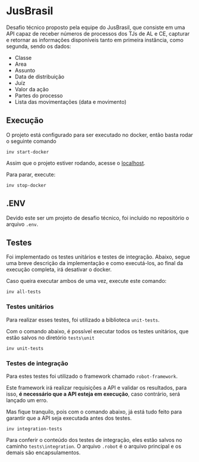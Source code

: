 # JusBrasil
Desafio técnico proposto pela equipe do JusBrasil, que consiste em uma API capaz de receber números de processos dos TJs de AL e CE, capturar e retornar as informações disponíveis tanto em primeira instância, como segunda, sendo os dados:
- Classe 
- Area 
- Assunto 
- Data de distribuição 
- Juíz 
- Valor da ação 
- Partes do processo 
- Lista das movimentações (data e movimento)

## Execução
O projeto está configurado para ser executado no docker, então basta rodar o seguinte comando
```shell
inv start-docker
```
Assim que o projeto estiver rodando, acesse o [localhost](http://127.0.0.1:8000).

Para parar, execute:
```shell
inv stop-docker
```

## .ENV
Devido este ser um projeto de desafio técnico, foi incluído no repositório o arquivo `.env`.

## Testes
Foi implementado os testes unitários e testes de integração.
Abaixo, segue uma breve descrição da implementação e como executá-los, ao final da execução completa, irá desativar o docker.

Caso queira executar ambos de uma vez, execute este comando:
```shell
inv all-tests
```
### Testes unitários
Para realizar esses testes, foi utilizado a biblioteca `unit-tests`.

Com o comando abaixo, é possível executar todos os testes unitários, que estão salvos no diretório `tests\unit`
```shell
inv unit-tests
```
  
### Testes de integração
Para estes testes foi utilizado o framework chamado `robot-framework`.

Este framework irá realizar requisições a API e validar os resultados, para isso, **é necessário que a API esteja em execução**, caso contrário, será lançado um erro.

Mas fique tranquilo, pois com o comando abaixo, já está tudo feito para garantir que a API seja executada antes dos testes.
```shell
inv integration-tests
```
  
Para conferir o conteúdo dos testes de integração, eles estão salvos no caminho `tests\integration`.
O arquivo `.robot` é o arquivo principal e os demais são encapsulamentos.
